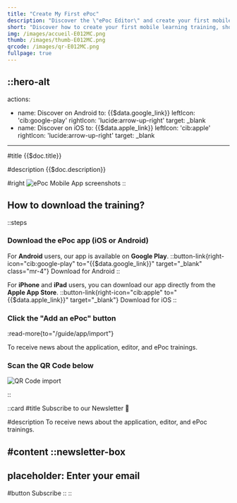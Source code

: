 ```yaml
---
title: "Create My First ePoc"
description: "Discover the \"ePoc Editor\" and create your first mobile learning training, short, engaging, in just a few clicks."
short: "Discover how to create your first mobile learning training, short, engaging, in just a few clicks."
img: /images/accueil-E012MC.png
thumb: /images/thumb-E012MC.png
qrcode: /images/qr-E012MC.png
fullpage: true
---
```


::hero-alt
---
actions:
- name: Discover on Android
  to: {{$data.google_link}}
  leftIcon: 'cib:google-play'
  rightIcon: 'lucide:arrow-up-right'
  target: _blank
- name: Discover on iOS
  to: {{$data.apple_link}}
  leftIcon: 'cib:apple'
  rightIcon: 'lucide:arrow-up-right'
  target: _blank
---

#title
{{$doc.title}}

#description
{{$doc.description}}

#right
![ePoc Mobile App screenshots]({{$doc.img}})
::

## How to download the training?

::steps
### Download the ePoc app (iOS or Android)
For **Android** users, our app is available on **Google Play**.
::button-link{right-icon="cib:google-play" to="{{$data.google_link}}" target="_blank" class="mr-4"}
Download for Android
::

For **iPhone** and **iPad** users, you can download our app directly from the **Apple App Store**.
::button-link{right-icon="cib:apple" to="{{$data.apple_link}}" target="_blank"}
Download for iOS
::

### Click the "Add an ePoc" button
:read-more{to="/guide/app/import"}

To receive news about the application, editor, and ePoc trainings.

### Scan the QR Code below

![QR Code import](/images/qr-E012MC.png)

::

::card
#title
Subscribe to our Newsletter 💌

#description
To receive news about the application, editor, and ePoc trainings.

#content
::newsletter-box
---
placeholder: Enter your email
---
#button
Subscribe
::
::
